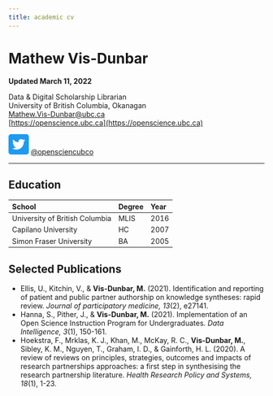 ```yaml
---
title: academic cv
---
```


# Mathew Vis-Dunbar

**Updated March 11, 2022**

Data & Digital Scholarship Librarian  
University of British Columbia, Okanagan  
[Mathew.Vis-Dunbar@ubc.ca](mailto:mathew.vis-dunbar@ubc.ca)  
[https://openscience.ubc.ca](https://openscience.ubc.ca)

![twitter icon](images/twitter.png) [@opensciencubco](https://twitter.com/openscienceubc)

<hr />

## Education

| School | Degree | Year |
| :--- | :--- | :--- |
| University of British Columbia | MLIS | 2016 |
| Capilano University | HC | 2007 |
| Simon Fraser University | BA | 2005 |

## Selected Publications

* Ellis, U., Kitchin, V., & **Vis-Dunbar, M.** (2021). Identification and reporting of patient and public partner authorship on knowledge syntheses: rapid review. *Journal of participatory medicine, 13*(2), e27141.
* Hanna, S., Pither, J., & **Vis-Dunbar, M.** (2021). Implementation of an Open Science Instruction Program for Undergraduates. *Data Intelligence, 3*(1), 150-161.
* Hoekstra, F., Mrklas, K. J., Khan, M., McKay, R. C., **Vis-Dunbar, M.**, Sibley, K. M., Nguyen, T., Graham, I. D., & Gainforth, H. L. (2020). A review of reviews on principles, strategies, outcomes and impacts of research partnerships approaches: a first step in synthesising the research partnership literature. *Health Research Policy and Systems, 18*(1), 1-23.
